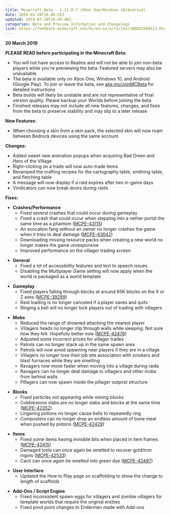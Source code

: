 ```yaml
---
title: Minecraft Beta - 1.11.0.7 (Xbox One/Windows 10/Android)
date: 2019-03-20T16:46:15Z
updated: 2019-03-20T16:49:40Z
categories: Beta and Preview Information and Changelogs
link: https://feedback.minecraft.net/hc/en-us/articles/360025560511-Minecraft-Beta-1-11-0-7-Xbox-One-Windows-10-Android-
---
```


**20 March 2019**

**PLEASE READ before participating in the Minecraft Beta:**

- You will not have access to Realms and will not be able to join non-beta players while you're previewing the beta. Featured servers may also be unavailable
- The beta is available only on Xbox One, Windows 10, and Android (Google Play). To join or leave the beta, see [aka.ms/JoinMCBeta](https://feedback.minecraft.net/hc/en-us/articles/%20aka.ms/JoinMCBeta) for detailed instructions
- Beta builds will likely be unstable and are not representative of final version quality. Please backup your Worlds before joining the beta
- Finished releases may not include all new features, changes, and fixes from the beta to preserve stability and may slip to a later release

**New Features:**

- When choosing a skin from a skin pack, the selected skin will now roam between Bedrock devices using the same account

**Changes:**

- Added sweet new animation popups when acquiring Bad Omen and Hero of the Village
- Right-clicking on a trade will now auto-trade items
- Revamped the crafting recipes for the cartography table, smithing table, and fletching table
- A message will now display if a raid expires after two in-game days
- Vindicators can now break doors during raids

**Fixes:**

- **Crashes/Performance**
  - Fixed several crashes that could occur during gameplay
  - Fixed a crash that could occur when stepping into a nether portal the same time as a phantom ([MCPE-43115](https://bugs.mojang.com/browse/MCPE-43115))
  - An evocation fang without an owner no longer crashes the game when it tries to deal damage ([MCPE-43042](https://bugs.mojang.com/browse/MCPE-43042))
  - Downloading missing resource packs when creating a new world no longer makes the game unresponsive
  - Improved performance on the villager trading screen

<!-- -->

- **General**
  - Fixed a lot of accessibility features and text to speech issues
  - Disabling the Multiplayer Game setting will now apply when the world is packaged as a world template

<!-- -->

- **Gameplay**
  - Fixed players falling through blocks at around 65K blocks on the X or Z axes ([MCPE-39299](https://bugs.mojang.com/browse/MCPE-39299))
  - Raid loading is no longer canceled if a player saves and quits
  - Ringing a bell will no longer lock players out of trading with villagers

<!-- -->

- **Mobs**
  - Reduced the range of drowned attacking the nearest player
  - Villagers heads no longer clip through walls while sleeping. Not sure how they felt. Hopefully better now ([MCPE-42478](https://bugs.mojang.com/browse/MCPE-42478))
  - Adjusted some incorrect prices for villager trades
  - Patrols can no longer stack up in the same spawn area
  - Patrols will now avoid spawning near players if they are in a village
  - Villagers no longer lose their job site association with smokers and blast furnaces while they are smelting
  - Ravagers now move faster when moving into a village during raids
  - Ravagers can no longer deal damage to villagers and other mobs from behind walls
  - Pillagers can now spawn inside the pillager outpost structure

<!-- -->

- **Blocks**
  - Fixed particles not appearing while mining blocks
  - Cobblestone slabs are no longer slabs and blocks at the same time ([MCPE-42352](https://bugs.mojang.com/browse/MCPE-42352))
  - Lingering potions no longer cause bells to repeatedly ring
  - Composters can no longer drop an endless amount of bone meal when pushed by pistons ([MCPE-42429](https://bugs.mojang.com/browse/MCPE-42429))

<!-- -->

- **Items**
  - Fixed some items having invisible bits when placed in item frames ([MCPE-42415](https://bugs.mojang.com/browse/MCPE-42415))
  - Damaged tools can once again be smelted to recover gold/iron ingots ([MCPE-42533](https://bugs.mojang.com/browse/MCPE-42533))
  - Cacti can once again be smelted into green dye ([MCPE-42497](https://bugs.mojang.com/browse/MCPE-42497))

<!-- -->

- **User Interface**
  - Updated the How to Play page on scaffolding to show the change to length of scaffolds

<!-- -->

- **Add-Ons / Script Engine**
  - Fixed inconsistent spawn eggs for villagers and zombie villagers for template worlds that require the original entities
  - Fixed pivot point changes to Endermen made with Add-ons
